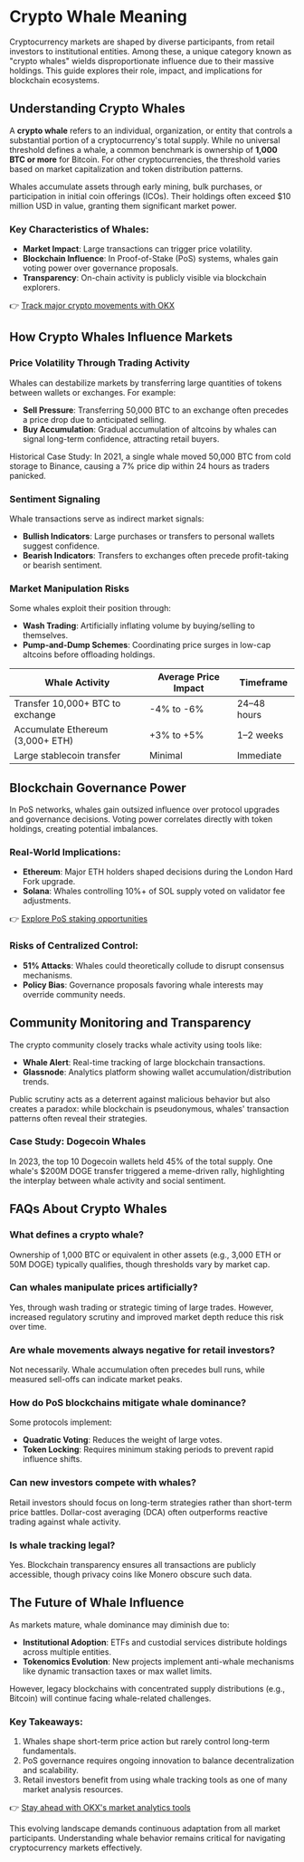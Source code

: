 # Crypto Whale Meaning

Cryptocurrency markets are shaped by diverse participants, from retail investors to institutional entities. Among these, a unique category known as "crypto whales" wields disproportionate influence due to their massive holdings. This guide explores their role, impact, and implications for blockchain ecosystems.

## Understanding Crypto Whales

A **crypto whale** refers to an individual, organization, or entity that controls a substantial portion of a cryptocurrency's total supply. While no universal threshold defines a whale, a common benchmark is ownership of **1,000 BTC or more** for Bitcoin. For other cryptocurrencies, the threshold varies based on market capitalization and token distribution patterns.

Whales accumulate assets through early mining, bulk purchases, or participation in initial coin offerings (ICOs). Their holdings often exceed $10 million USD in value, granting them significant market power.

### Key Characteristics of Whales:
- **Market Impact**: Large transactions can trigger price volatility.
- **Blockchain Influence**: In Proof-of-Stake (PoS) systems, whales gain voting power over governance proposals.
- **Transparency**: On-chain activity is publicly visible via blockchain explorers.

👉 [Track major crypto movements with OKX](https://bit.ly/okx-bonus)

## How Crypto Whales Influence Markets

### Price Volatility Through Trading Activity

Whales can destabilize markets by transferring large quantities of tokens between wallets or exchanges. For example:

- **Sell Pressure**: Transferring 50,000 BTC to an exchange often precedes a price drop due to anticipated selling.
- **Buy Accumulation**: Gradual accumulation of altcoins by whales can signal long-term confidence, attracting retail buyers.

Historical Case Study: In 2021, a single whale moved 50,000 BTC from cold storage to Binance, causing a 7% price dip within 24 hours as traders panicked.

### Sentiment Signaling

Whale transactions serve as indirect market signals:
- **Bullish Indicators**: Large purchases or transfers to personal wallets suggest confidence.
- **Bearish Indicators**: Transfers to exchanges often precede profit-taking or bearish sentiment.

### Market Manipulation Risks

Some whales exploit their position through:
- **Wash Trading**: Artificially inflating volume by buying/selling to themselves.
- **Pump-and-Dump Schemes**: Coordinating price surges in low-cap altcoins before offloading holdings.

| Whale Activity | Average Price Impact | Timeframe |
|----------------|----------------------|-----------|
| Transfer 10,000+ BTC to exchange | -4% to -6% | 24–48 hours |
| Accumulate Ethereum (3,000+ ETH) | +3% to +5% | 1–2 weeks |
| Large stablecoin transfer | Minimal | Immediate |

## Blockchain Governance Power

In PoS networks, whales gain outsized influence over protocol upgrades and governance decisions. Voting power correlates directly with token holdings, creating potential imbalances.

### Real-World Implications:
- **Ethereum**: Major ETH holders shaped decisions during the London Hard Fork upgrade.
- **Solana**: Whales controlling 10%+ of SOL supply voted on validator fee adjustments.

👉 [Explore PoS staking opportunities](https://bit.ly/okx-bonus)

### Risks of Centralized Control:
- **51% Attacks**: Whales could theoretically collude to disrupt consensus mechanisms.
- **Policy Bias**: Governance proposals favoring whale interests may override community needs.

## Community Monitoring and Transparency

The crypto community closely tracks whale activity using tools like:
- **Whale Alert**: Real-time tracking of large blockchain transactions.
- **Glassnode**: Analytics platform showing wallet accumulation/distribution trends.

Public scrutiny acts as a deterrent against malicious behavior but also creates a paradox: while blockchain is pseudonymous, whales' transaction patterns often reveal their strategies.

### Case Study: Dogecoin Whales
In 2023, the top 10 Dogecoin wallets held 45% of the total supply. One whale's $200M DOGE transfer triggered a meme-driven rally, highlighting the interplay between whale activity and social sentiment.

## FAQs About Crypto Whales

### What defines a crypto whale?
Ownership of 1,000 BTC or equivalent in other assets (e.g., 3,000 ETH or 50M DOGE) typically qualifies, though thresholds vary by market cap.

### Can whales manipulate prices artificially?
Yes, through wash trading or strategic timing of large trades. However, increased regulatory scrutiny and improved market depth reduce this risk over time.

### Are whale movements always negative for retail investors?
Not necessarily. Whale accumulation often precedes bull runs, while measured sell-offs can indicate market peaks.

### How do PoS blockchains mitigate whale dominance?
Some protocols implement:
- **Quadratic Voting**: Reduces the weight of large votes.
- **Token Locking**: Requires minimum staking periods to prevent rapid influence shifts.

### Can new investors compete with whales?
Retail investors should focus on long-term strategies rather than short-term price battles. Dollar-cost averaging (DCA) often outperforms reactive trading against whale activity.

### Is whale tracking legal?
Yes. Blockchain transparency ensures all transactions are publicly accessible, though privacy coins like Monero obscure such data.

## The Future of Whale Influence

As markets mature, whale dominance may diminish due to:
- **Institutional Adoption**: ETFs and custodial services distribute holdings across multiple entities.
- **Tokenomics Evolution**: New projects implement anti-whale mechanisms like dynamic transaction taxes or max wallet limits.

However, legacy blockchains with concentrated supply distributions (e.g., Bitcoin) will continue facing whale-related challenges.

### Key Takeaways:
1. Whales shape short-term price action but rarely control long-term fundamentals.
2. PoS governance requires ongoing innovation to balance decentralization and scalability.
3. Retail investors benefit from using whale tracking tools as one of many market analysis resources.

👉 [Stay ahead with OKX's market analytics tools](https://bit.ly/okx-bonus)

This evolving landscape demands continuous adaptation from all market participants. Understanding whale behavior remains critical for navigating cryptocurrency markets effectively.